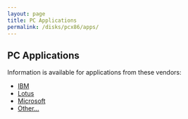 ```yaml
---
layout: page
title: PC Applications
permalink: /disks/pcx86/apps/
---
```


PC Applications
---

Information is available for applications from these vendors:

* [IBM](ibm/)
* [Lotus](lotus/)
* [Microsoft](microsoft/)
* [Other...](other/)
